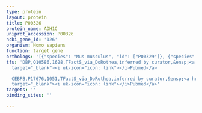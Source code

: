 ```yaml
---
type: protein
layout: protein
title: P00326
protein_name: ADH1C
uniprot_accession: P00326
ncbi_gene_id: '126'
organism: Homo sapiens
function: target gene
orthologs: '[{"species": "Mus musculus", "id": ["P00329"]}, {"species": "Rattus norvegicus", "id": ["P06757"]}, {"species": "Saccharomyces cerevisiae", "id": ["<a href=\"/protein/p32771\">P32771</a>"]}]'
tfs: 'DBP,Q10586,1628,TFactS_via_DoRothea,inferred by curator,&ensp;<a href="https://www.ncbi.nlm.nih.gov/pubmed/?term=22761861%5Buid%5D+OR+1620113%5Buid%5D"
  target="_blank"><i uk-icon="icon: link"></i>Pubmed</a>

  CEBPB,P17676,1051,TFactS_via_DoRothea,inferred by curator,&ensp;<a href="https://www.ncbi.nlm.nih.gov/pubmed/?term=22761861%5Buid%5D+OR+1620113%5Buid%5D"
  target="_blank"><i uk-icon="icon: link"></i>Pubmed</a>'
targets: ''
binding_sites: ''

---
```


